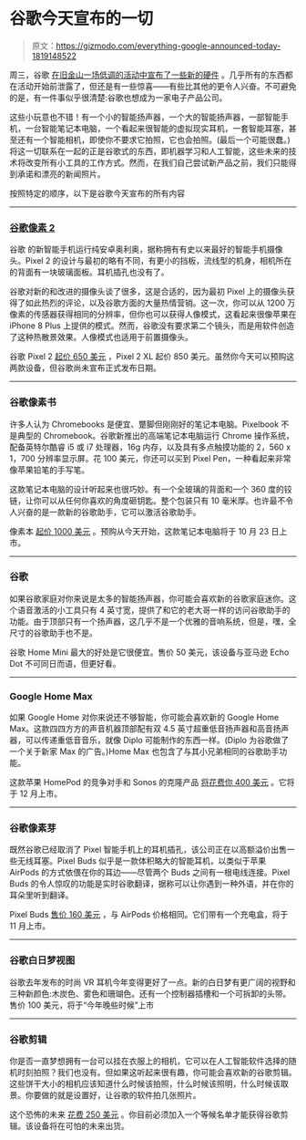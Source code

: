 # 谷歌今天宣布的一切

> 原文：<https://gizmodo.com/everything-google-announced-today-1819148522>

周三，谷歌 [在旧金山一场低调的活动中宣布了一些新的硬件](https://gizmodo.com/our-google-pixel-2-liveblog-is-right-here-1819135618) 。几乎所有的东西都在活动开始前泄露了，但还是有一些惊喜——有些比其他的更令人兴奋。不可避免的是，有一件事似乎很清楚:谷歌也想成为一家电子产品公司。



这些小玩意也不错！有一个小的智能扬声器，一个大的智能扬声器，一部智能手机，一台智能笔记本电脑，一个看起来很智能的虚拟现实耳机，一套智能耳塞，甚至还有一个智能相机，即使你不要求它拍照，它也会拍照。(最后一个可能很蠢。)将这一切联系在一起的正是谷歌式的东西，即机器学习和人工智能，这些未来的技术将改变所有小工具的工作方式。然而，在我们自己尝试新产品之前，我们只能得到承诺和漂亮的新闻照片。

按照特定的顺序，以下是谷歌今天宣布的所有内容

* * *

### [谷歌像素 2](https://gizmodo.com/pixel-2-what-you-need-to-know-about-googles-new-top-an-1819121718)

谷歌 的新智能手机运行纯安卓奥利奥，据称拥有有史以来最好的智能手机摄像头。Pixel 2 的设计与最初的略有不同，有更小的挡板，流线型的机身，相机所在的背面有一块玻璃面板。耳机插孔也没有了。

谷歌对新的和改进的摄像头谈了很多，这是合适的，因为最初 Pixel 上的摄像头获得了如此热烈的评论，以及谷歌方面的大量热情营销。这一次，你可以从 1200 万像素的传感器获得相同的分辨率，但你也可以获得人像模式，这看起来很像苹果在 iPhone 8 Plus 上提供的模式。然而，谷歌没有要求第二个镜头，而是用软件创造了这种热散景效果。人像模式也适用于前置摄像头。

谷歌 Pixel 2 [起价 650 美元](https://store.google.com/product/pixel_2) ，Pixel 2 XL 起价 850 美元。虽然你今天可以预购这两款设备，但谷歌尚未宣布正式发布日期。

* * *

### 谷歌像素书

许多人认为 Chromebooks 是便宜、蹩脚但刚刚好的笔记本电脑。Pixelbook 不是典型的 Chromebook。谷歌新推出的高端笔记本电脑运行 Chrome 操作系统，配备英特尔酷睿 i5 或 i7 处理器，16g 内存，以及具有多点触摸功能的 2，560 x 1，700 分辨率显示屏。花 100 美元，你还可以买到 Pixel Pen，一种看起来非常像苹果铅笔的手写笔。

这款笔记本电脑的设计听起来也很巧妙。有一个全玻璃的背面和一个 360 度的铰链，让你可以从任何你喜欢的角度砸钥匙。整个包装只有 10 毫米厚。也许最不令人兴奋的是一款新的谷歌助手，它可以激活谷歌助手。

像素本 [起价 1000 美元](https://store.google.com/product/google_pixelbook) 。预购从今天开始，这款笔记本电脑将于 10 月 23 日上市。

* * *

### 谷歌

如果谷歌家庭对你来说是太多的智能扬声器，你可能会喜欢新的谷歌家庭迷你。这个语音激活的小工具只有 4 英寸宽，提供了和它的老大哥一样的访问谷歌助手的功能。由于顶部只有一个扬声器，这几乎不是一个优雅的音响系统，但是，嘿，全尺寸的谷歌助手也不是。

谷歌 Home Mini 最大的好处是它很便宜。售价 50 美元，该设备与亚马逊 Echo Dot 不可同日而语，但更好看。

* * *

### Google Home Max

如果 Google Home 对你来说还不够智能，你可能会喜欢新的 Google Home Max。这款四四方方的声音机器顶部配有双 4.5 英寸超重低音扬声器和高音扬声器，可以传递重低音音乐，就像 Diplo 可能制作的东西一样。(Diplo 为谷歌做了一个关于新家 Max 的广告。)Home Max 也包含了与其小兄弟相同的谷歌助手功能。

这款苹果 HomePod 的竞争对手和 Sonos 的克隆产品 [将花费你 400 美元](https://store.google.com/product/google_home_max) 。它将于 12 月上市。

* * *

### 谷歌像素芽

既然谷歌已经取消了 Pixel 智能手机上的耳机插孔，该公司正在以高额溢价出售一些无线耳塞。Pixel Buds 似乎是一款体积略大的智能耳机，以类似于苹果 AirPods 的方式依偎在你的耳边——尽管两个 Buds 之间有一根电线连接。Pixel Buds 的令人惊叹的功能是实时谷歌翻译，据称可以让你遇到一种外语，并在你的耳朵里听到翻译。

Pixel Buds [售价 160 美元](https://store.google.com/product/google_pixel_buds) ，与 AirPods 价格相同。它们带有一个充电盒，将于 11 月上市。

* * *

### 谷歌白日梦视图

谷歌去年发布的时尚 VR 耳机今年变得更好了一点。新的白日梦有更广阔的视野和三种新颜色:木炭色、雾色和珊瑚色。还有一个控制器插槽和一个可拆卸的头带。售价 100 美元，将于“今年晚些时候”上市

* * *

### 谷歌剪辑

你是否一直梦想拥有一台可以挂在衣服上的相机，它可以在人工智能软件选择的随机时刻拍照？我们也没有。但如果这听起来很有趣，你可能会喜欢新的谷歌剪辑。这些饼干大小的相机应该知道什么时候该拍照，什么时候该照明，什么时候该取景。你要做的就是设置好，让谷歌的软件拍几张照片。

这个恐怖的未来 [花费 250 美元](https://store.google.com/product/google_clips) 。你目前必须加入一个等候名单才能获得谷歌剪辑。该设备将在可怕的未来出货。